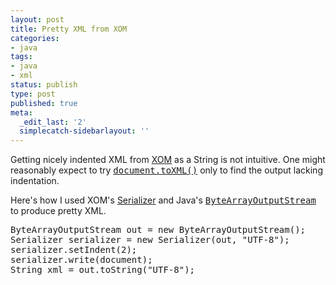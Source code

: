 ```yaml
---
layout: post
title: Pretty XML from XOM
categories:
- java
tags:
- java
- xml
status: publish
type: post
published: true
meta:
  _edit_last: '2'
  simplecatch-sidebarlayout: ''
---
```

Getting nicely indented XML from <a title="XOM is a &quot;...tree-based API for processing XML with Java that strives for correctness, simplicity, and performance, in that order.&quot;" href="http://xom.nu/">XOM</a> as a String is not intuitive.  One might reasonably expect to try <a title="Javadoc for toXML()" href="http://xom.nu/apidocs/nu/xom/Document.html#toXML()"><tt>document.toXML()</tt></a> only to find the output lacking indentation.

Here's how I used XOM's <a title="Javadoc for Serializer" href="http://xom.nu/apidocs/nu/xom/Serializer.html">Serializer</a> and Java's <a title="Javadoc for ByteArrayOutputStream" href="http://java.sun.com/javase/6/docs/api/java/io/ByteArrayOutputStream.html"><tt>ByteArrayOutputStream</tt></a> to produce pretty XML.

<pre lang="java" line="1">ByteArrayOutputStream out = new ByteArrayOutputStream();
Serializer serializer = new Serializer(out, "UTF-8");
serializer.setIndent(2);
serializer.write(document);
String xml = out.toString("UTF-8");
</pre>
